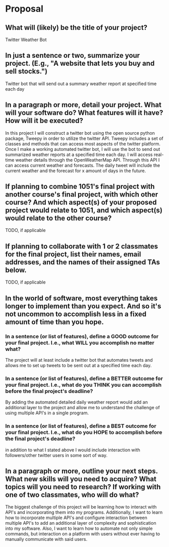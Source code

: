 # Proposal

## What will (likely) be the title of your project?

Twitter Weather Bot 





## In just a sentence or two, summarize your project. (E.g., "A website that lets you buy and sell stocks.")

Twitter bot that will send out a summary weather report at specified time each day 






## In a paragraph or more, detail your project. What will your software do? What features will it have? How will it be executed?

In this project I will construct a twitter bot using the open source python package, Tweepy in order to utilize the twitter API. Tweepy includes a set of classes and methods that can access most aspects of the twitter platform. Once I make a working automated twitter bot, I will use the bot to send out summarized weather reports at a specified time each day. I will access real-time weather details through the OpenWeatherMap API. Through this API I can access current weather and forecasts. The daily tweet will include the current weather and the forecast for x amount of days in the future. 





## If planning to combine 1051's final project with another course's final project, with which other course? And which aspect(s) of your proposed project would relate to 1051, and which aspect(s) would relate to the other course?

TODO, if applicable





## If planning to collaborate with 1 or 2 classmates for the final project, list their names, email addresses, and the names of their assigned TAs below.

TODO, if applicable






## In the world of software, most everything takes longer to implement than you expect. And so it's not uncommon to accomplish less in a fixed amount of time than you hope.

### In a sentence (or list of features), define a GOOD outcome for your final project. I.e., what WILL you accomplish no matter what?

The project will at least include a twitter bot that automates tweets and allows me to set up tweets to be sent out at a specified time each day. 




### In a sentence (or list of features), define a BETTER outcome for your final project. I.e., what do you THINK you can accomplish before the final project's deadline?

By adding the automated detailed daily weather report would add an additional layer to the project and allow me to understand the challenge of using multiple API's in a single program.



 

### In a sentence (or list of features), define a BEST outcome for your final project. I.e., what do you HOPE to accomplish before the final project's deadline?

in addition to what I stated above I would include interaction with followers/other twitter users in some sort of way.





## In a paragraph or more, outline your next steps. What new skills will you need to acquire? What topics will you need to research? If working with one of two classmates, who will do what?

The biggest challenge of this project will be learning how to interact with API's and incorporating them into my programs. Additionally, I want to learn how to incorporate multiple API's and configure interaction between multiple API's to add an additional layer of complexity and sophistication into my software. Also, I want to learn how to automate not only simple commands, but interaction on a platform with users without ever having to manually communicate with said users. 
